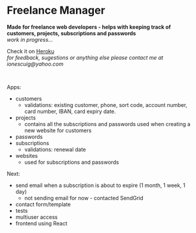 # Freelance Manager
**Made for freelance web developers - helps with keeping track of customers, projects, subscriptions and passwords**
<br>_work in progress..._
<br>

Check it on [Heroku](https://freelancemanager.herokuapp.com)
<br>_for feedback, sugestions or anything else please contact me at ionescuig@yahoo.com_

<br>

Apps:
- customers
    - validations: existing customer, phone, sort code, account number, card number, IBAN, card expiry date.
- projects
    - contains all the subscriptions and passwords used when creating a new website for customers
- passwords
- subscriptions
    - validations: renewal date
- websites
    - used for subscriptions and passwords


Next:
- send email when a subscription is about to expire (1 month, 1 week, 1 day)
    - not sending email for now - contacted SendGrid
- contact form/template
- tests
- multiuser access
- frontend using React
